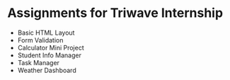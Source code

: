 # Assignments for Triwave Internship

- Basic HTML Layout
- Form Validation
- Calculator Mini Project
- Student Info Manager
- Task Manager
- Weather Dashboard